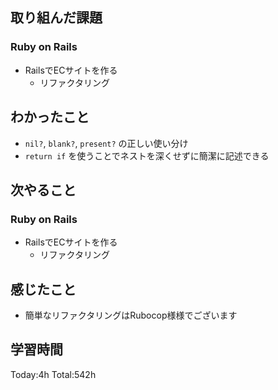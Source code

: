 ## 取り組んだ課題
### Ruby on Rails
- RailsでECサイトを作る
  - リファクタリング
## わかったこと
- `nil?`, `blank?`, `present?` の正しい使い分け
- `return if` を使うことでネストを深くせずに簡潔に記述できる
## 次やること
### Ruby on Rails
- RailsでECサイトを作る
  - リファクタリング
## 感じたこと
- 簡単なリファクタリングはRubocop様様でございます
## 学習時間
Today:4h Total:542h